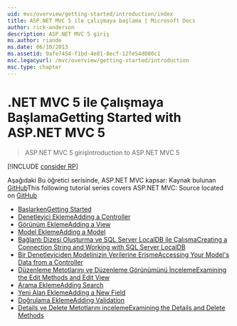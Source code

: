 ```yaml
---
uid: mvc/overview/getting-started/introduction/index
title: ASP.NET MVC 5 ile çalışmaya başlama | Microsoft Docs
author: rick-anderson
description: ASP.NET MVC 5 giriş
ms.author: riande
ms.date: 06/10/2013
ms.assetid: 9afe7454-f1bd-4e81-8ecf-12fe54d080c1
msc.legacyurl: /mvc/overview/getting-started/introduction
msc.type: chapter
---
```

<a name="getting-started-with-aspnet-mvc-5"></a><span data-ttu-id="d922f-103">.NET MVC 5 ile Çalışmaya Başlama</span><span class="sxs-lookup"><span data-stu-id="d922f-103">Getting Started with ASP.NET MVC 5</span></span>
====================
> <span data-ttu-id="d922f-104">ASP.NET MVC 5 giriş</span><span class="sxs-lookup"><span data-stu-id="d922f-104">Introduction to ASP.NET MVC 5</span></span>

[!INCLUDE [consider RP](../../../../includes/razor.md)]

<span data-ttu-id="d922f-105">Aşağıdaki Bu öğretici serisinde, ASP.NET MVC kapsar: Kaynak bulunan [GitHub](https://github.com/aspnet/Docs/tree/master/aspnet/mvc/overview/getting-started/introduction/sample/MvcMovie/MvcMovie)</span><span class="sxs-lookup"><span data-stu-id="d922f-105">This following tutorial series covers ASP.NET MVC: Source located on [GitHub](https://github.com/aspnet/Docs/tree/master/aspnet/mvc/overview/getting-started/introduction/sample/MvcMovie/MvcMovie)</span></span>

- [<span data-ttu-id="d922f-106">Başlarken</span><span class="sxs-lookup"><span data-stu-id="d922f-106">Getting Started</span></span>](getting-started.md)
- [<span data-ttu-id="d922f-107">Denetleyici Ekleme</span><span class="sxs-lookup"><span data-stu-id="d922f-107">Adding a Controller</span></span>](adding-a-controller.md)
- [<span data-ttu-id="d922f-108">Görünüm Ekleme</span><span class="sxs-lookup"><span data-stu-id="d922f-108">Adding a View</span></span>](adding-a-view.md)
- [<span data-ttu-id="d922f-109">Model Ekleme</span><span class="sxs-lookup"><span data-stu-id="d922f-109">Adding a Model</span></span>](adding-a-model.md)
- [<span data-ttu-id="d922f-110">Bağlantı Dizesi Oluşturma ve SQL Server LocalDB ile Çalışma</span><span class="sxs-lookup"><span data-stu-id="d922f-110">Creating a Connection String and Working with SQL Server LocalDB</span></span>](creating-a-connection-string.md)
- [<span data-ttu-id="d922f-111">Bir Denetleyiciden Modelinizin Verilerine Erişme</span><span class="sxs-lookup"><span data-stu-id="d922f-111">Accessing Your Model's Data from a Controller</span></span>](accessing-your-models-data-from-a-controller.md)
- [<span data-ttu-id="d922f-112">Düzenleme Metotlarını ve Düzenleme Görünümünü İnceleme</span><span class="sxs-lookup"><span data-stu-id="d922f-112">Examining the Edit Methods and Edit View</span></span>](examining-the-edit-methods-and-edit-view.md)
- [<span data-ttu-id="d922f-113">Arama Ekleme</span><span class="sxs-lookup"><span data-stu-id="d922f-113">Adding Search</span></span>](adding-search.md)
- [<span data-ttu-id="d922f-114">Yeni Alan Ekleme</span><span class="sxs-lookup"><span data-stu-id="d922f-114">Adding a New Field</span></span>](adding-a-new-field.md)
- [<span data-ttu-id="d922f-115">Doğrulama Ekleme</span><span class="sxs-lookup"><span data-stu-id="d922f-115">Adding Validation</span></span>](adding-validation.md)
- [<span data-ttu-id="d922f-116">Details ve Delete Metotlarını inceleme</span><span class="sxs-lookup"><span data-stu-id="d922f-116">Examining the Details and Delete Methods</span></span>](examining-the-details-and-delete-methods.md)
